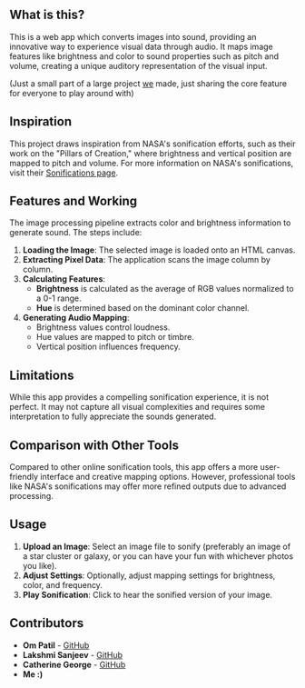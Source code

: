 ## What is this?

This is a web app which converts images into sound, providing an innovative way to experience visual data through audio. It maps image features like brightness and color to sound properties such as pitch and volume, creating a unique auditory representation of the visual input.

(Just a small part of a large project [we](#contributors) made, just sharing the core feature for everyone to play around with)

## Inspiration

This project draws inspiration from NASA's sonification efforts, such as their work on the "Pillars of Creation," where brightness and vertical position are mapped to pitch and volume. For more information on NASA's sonifications, visit their [Sonifications page](https://science.nasa.gov/mission/hubble/multimedia/sonifications/).


## Features and Working

The image processing pipeline extracts color and brightness information to generate sound. The steps include:

1. **Loading the Image**: The selected image is loaded onto an HTML canvas.
2. **Extracting Pixel Data**: The application scans the image column by column.
3. **Calculating Features**:
   - **Brightness** is calculated as the average of RGB values normalized to a 0-1 range.
   - **Hue** is determined based on the dominant color channel.
4. **Generating Audio Mapping**:
   - Brightness values control loudness.
   - Hue values are mapped to pitch or timbre.
   - Vertical position influences frequency.

## Limitations

While this app provides a compelling sonification experience, it is not perfect. It may not capture all visual complexities and requires some interpretation to fully appreciate the sounds generated.

## Comparison with Other Tools

Compared to other online sonification tools, this app offers a more user-friendly interface and creative mapping options. However, professional tools like NASA's sonifications may offer more refined outputs due to advanced processing.

## Usage

1. **Upload an Image**: Select an image file to sonify (preferably an image of a star cluster or galaxy, or you can have your fun with whichever photos you like).
2. **Adjust Settings**: Optionally, adjust mapping settings for brightness, color, and frequency.
3. **Play Sonification**: Click to hear the sonified version of your image.

## Contributors
- **Om Patil** - [GitHub](https://github.com/omleo789)
- **Lakshmi Sanjeev** - [GitHub](https://github.com/lassense)
- **Catherine George** - [GitHub](https://github.com/notkath)
- **Me :)**